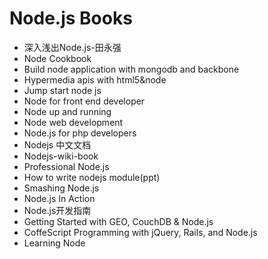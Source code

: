 Node.js Books
======

* 深入浅出Node.js-田永强
* Node Cookbook
* Build node application with mongodb and backbone
* Hypermedia apis with html5&node
* Jump start node js
* Node for front end developer
* Node up and running
* Node web development
* Node.js for php developers
* Nodejs 中文文档
* Nodejs-wiki-book
* Professional Node.js
* How to write nodejs module(ppt)
* Smashing Node.js
* Node.js In Action
* Node.js开发指南
* Getting Started with GEO, CouchDB & Node.js
* CoffeScript Programming with jQuery, Rails, and Node.js
* Learning Node

